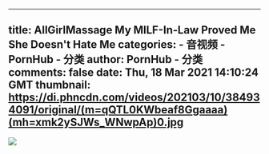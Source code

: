 
---
title: AllGirlMassage My MILF-In-Law Proved Me She Doesn't Hate Me
categories: 
    - 音视频
    - PornHub - 分类
author: PornHub - 分类
comments: false
date: Thu, 18 Mar 2021 14:10:24 GMT
thumbnail: https://di.phncdn.com/videos/202103/10/384934091/original/(m=qQTL0KWbeaf8Ggaaaa)(mh=xmk2ySJWs_WNwpAp)0.jpg
---

<div>   
<img src="https://di.phncdn.com/videos/202103/10/384934091/original/(m=qQTL0KWbeaf8Ggaaaa)(mh=xmk2ySJWs_WNwpAp)0.jpg" referrerpolicy="no-referrer">  
</div>
            